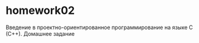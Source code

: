 # homework02
Введение в проектно-ориентированное программирование на языке С (С++). Домашнее задание 
